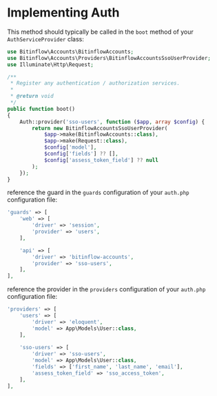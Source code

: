 # Implementing Auth

This method should typically be called in the `boot` method of your `AuthServiceProvider` class:

```php
use Bitinflow\Accounts\BitinflowAccounts;
use Bitinflow\Accounts\Providers\BitinflowAccountsSsoUserProvider;
use Illuminate\Http\Request;

/**
 * Register any authentication / authorization services.
 *
 * @return void
 */
public function boot()
{
    Auth::provider('sso-users', function ($app, array $config) {
        return new BitinflowAccountsSsoUserProvider(
            $app->make(BitinflowAccounts::class),
            $app->make(Request::class),
            $config['model'],
            $config['fields'] ?? [],
            $config['assess_token_field'] ?? null
        );
    });
}
```

reference the guard in the `guards` configuration of your `auth.php` configuration file:

```php
'guards' => [
    'web' => [
        'driver' => 'session',
        'provider' => 'users',
    ],

    'api' => [
        'driver' => 'bitinflow-accounts',
        'provider' => 'sso-users',
    ],
],
```

reference the provider in the `providers` configuration of your `auth.php` configuration file:

```php
'providers' => [
    'users' => [
        'driver' => 'eloquent',
        'model' => App\Models\User::class,
    ],
    
    'sso-users' => [
        'driver' => 'sso-users',
        'model' => App\Models\User::class,
        'fields' => ['first_name', 'last_name', 'email'],
        'assess_token_field' => 'sso_access_token',
    ],
],
```